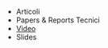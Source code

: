 * Articoli
* Papers & Reports Tecnici
* [Video](https://pitmonticone.github.io/Torino-Lione/ToLy_Videos.html)
* Slides

